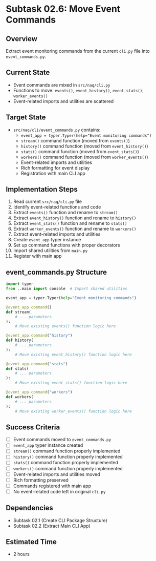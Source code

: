 # Subtask 02.6: Move Event Commands

## Overview
Extract event monitoring commands from the current `cli.py` file into `event_commands.py`.

## Current State
- Event commands are mixed in `src/naq/cli.py`
- Functions to move: `events()`, `event_history()`, `event_stats()`, `worker_events()`
- Event-related imports and utilities are scattered

## Target State
- `src/naq/cli/event_commands.py` contains:
  - `event_app = typer.Typer(help="Event monitoring commands")`
  - `stream()` command function (moved from `events()`)
  - `history()` command function (moved from `event_history()`)
  - `stats()` command function (moved from `event_stats()`)
  - `workers()` command function (moved from `worker_events()`)
  - Event-related imports and utilities
  - Rich formatting for event display
  - Registration with main CLI app

## Implementation Steps
1. Read current `src/naq/cli.py` file
2. Identify event-related functions and code
3. Extract `events()` function and rename to `stream()`
4. Extract `event_history()` function and rename to `history()`
5. Extract `event_stats()` function and rename to `stats()`
6. Extract `worker_events()` function and rename to `workers()`
7. Extract event-related imports and utilities
8. Create `event_app` typer instance
9. Set up command functions with proper decorators
10. Import shared utilities from `main.py`
11. Register with main app

## event_commands.py Structure
```python
import typer
from ..main import console  # Import shared utilities

event_app = typer.Typer(help="Event monitoring commands")

@event_app.command()
def stream(
    # ... parameters
):
    # Move existing events() function logic here

@event_app.command("history")
def history(
    # ... parameters
):
    # Move existing event_history() function logic here

@event_app.command("stats")
def stats(
    # ... parameters
):
    # Move existing event_stats() function logic here

@event_app.command("workers")
def workers(
    # ... parameters
):
    # Move existing worker_events() function logic here
```

## Success Criteria
- [ ] Event commands moved to `event_commands.py`
- [ ] `event_app` typer instance created
- [ ] `stream()` command function properly implemented
- [ ] `history()` command function properly implemented
- [ ] `stats()` command function properly implemented
- [ ] `workers()` command function properly implemented
- [ ] Event-related imports and utilities moved
- [ ] Rich formatting preserved
- [ ] Commands registered with main app
- [ ] No event-related code left in original `cli.py`

## Dependencies
- Subtask 02.1 (Create CLI Package Structure)
- Subtask 02.2 (Extract Main CLI App)

## Estimated Time
- 2 hours